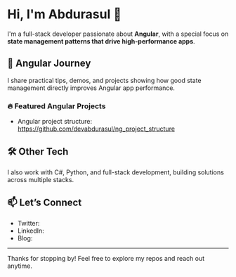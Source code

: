 # Hi, I'm Abdurasul 👋

I'm a full-stack developer passionate about **Angular**, with a special focus on **state management patterns that drive high-performance apps**.

## 🚀 Angular Journey
I share practical tips, demos, and projects showing how good state management directly improves Angular app performance.

### 🔥 Featured Angular Projects
- Angular project structure: https://github.com/devabdurasul/ng_project_structure


## 🛠️ Other Tech
I also work with C#, Python, and full-stack development, building solutions across multiple stacks.

## 📫 Let’s Connect
- Twitter:  
- LinkedIn: 
- Blog: 

---

Thanks for stopping by! Feel free to explore my repos and reach out anytime.
